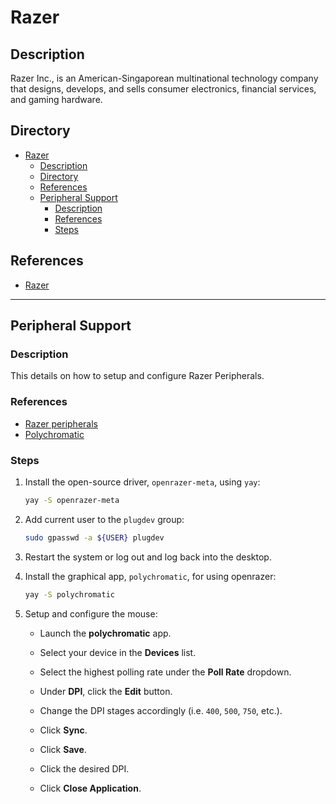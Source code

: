 # Razer

## Description

Razer Inc., is an American-Singaporean multinational technology company that designs, develops, and sells consumer electronics, financial services, and gaming hardware.

## Directory

- [Razer](#razer)
  - [Description](#description)
  - [Directory](#directory)
  - [References](#references)
  - [Peripheral Support](#peripheral-support)
    - [Description](#description-1)
    - [References](#references-1)
    - [Steps](#steps)

## References

- [Razer](https://www.razer.com)

---

## Peripheral Support

### Description

This details on how to setup and configure Razer Peripherals.

### References

- [Razer peripherals](https://wiki.archlinux.org/title/Razer_peripherals)
- [Polychromatic](https://polychromatic.app)

### Steps

1. Install the open-source driver, `openrazer-meta`, using `yay`:

    ```sh
    yay -S openrazer-meta
    ```

2. Add current user to the `plugdev` group:

    ```sh
    sudo gpasswd -a ${USER} plugdev
    ```

3. Restart the system or log out and log back into the desktop.

4. Install the graphical app, `polychromatic`, for using openrazer:

    ```sh
    yay -S polychromatic
    ```

5. Setup and configure the mouse:

   - Launch the **polychromatic** app.

   - Select your device in the **Devices** list.

   - Select the highest polling rate under the **Poll Rate** dropdown.

   - Under **DPI**, click the **Edit** button.

   - Change the DPI stages accordingly (i.e. `400`, `500`, `750`, etc.).

   - Click **Sync**.

   - Click **Save**.

   - Click the desired DPI.

   - Click **Close Application**.

